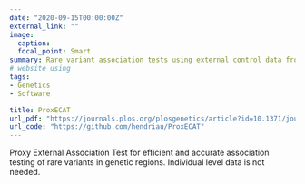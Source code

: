 ```yaml
---
date: "2020-09-15T00:00:00Z"
external_link: ""
image:
  caption: 
  focal_point: Smart
summary: Rare variant association tests using external control data from genetic databases
# website using 
tags:
- Genetics
- Software

title: ProxECAT
url_pdf: "https://journals.plos.org/plosgenetics/article?id=10.1371/journal.pgen.1007591"
url_code: "https://github.com/hendriau/ProxECAT"
---
```


Proxy External Association Test for efficient and accurate association testing of rare variants in genetic regions. Individual level data is not needed.

